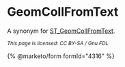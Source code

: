 # GeomCollFromText

A synonym for [ST\_GeomCollFromText](st_geomcollfromtext.md).

<sub>_This page is licensed: CC BY-SA / Gnu FDL_</sub>

{% @marketo/form formId="4316" %}
